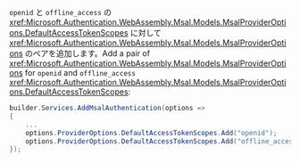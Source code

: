 <span data-ttu-id="3aaf4-101">`openid` と `offline_access` の <xref:Microsoft.Authentication.WebAssembly.Msal.Models.MsalProviderOptions.DefaultAccessTokenScopes> に対して <xref:Microsoft.Authentication.WebAssembly.Msal.Models.MsalProviderOptions> のペアを追加します。</span><span class="sxs-lookup"><span data-stu-id="3aaf4-101">Add a pair of <xref:Microsoft.Authentication.WebAssembly.Msal.Models.MsalProviderOptions> for `openid` and `offline_access` <xref:Microsoft.Authentication.WebAssembly.Msal.Models.MsalProviderOptions.DefaultAccessTokenScopes>:</span></span>

```csharp
builder.Services.AddMsalAuthentication(options =>
{
    ...
    options.ProviderOptions.DefaultAccessTokenScopes.Add("openid");
    options.ProviderOptions.DefaultAccessTokenScopes.Add("offline_access");
});
```

